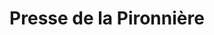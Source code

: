 ---
title: "Presse de la Pironnière"
url: /les-sables-dolonne/presse-de-la-pironniere/
shop: marchand de journaux
---